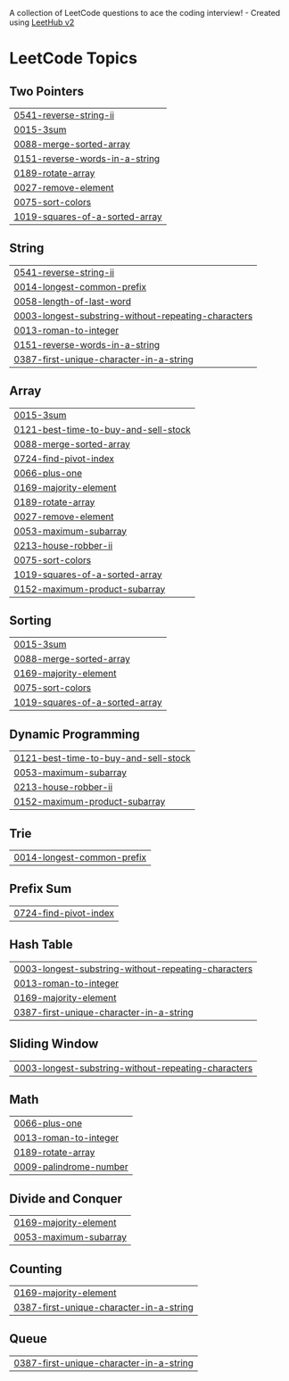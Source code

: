 A collection of LeetCode questions to ace the coding interview! - Created using [LeetHub v2](https://github.com/arunbhardwaj/LeetHub-2.0)
<!---LeetCode Topics Start-->
# LeetCode Topics
## Two Pointers
|  |
| ------- |
| [0541-reverse-string-ii](https://github.com/hiraa-ahmad/15-Days-Of-Leetcode-Challenge/tree/master/0541-reverse-string-ii) |
| [0015-3sum](https://github.com/hiraa-ahmad/15-Days-Of-Leetcode-Challenge/tree/master/0015-3sum) |
| [0088-merge-sorted-array](https://github.com/hiraa-ahmad/15-Days-Of-Leetcode-Challenge/tree/master/0088-merge-sorted-array) |
| [0151-reverse-words-in-a-string](https://github.com/hiraa-ahmad/15-Days-Of-Leetcode-Challenge/tree/master/0151-reverse-words-in-a-string) |
| [0189-rotate-array](https://github.com/hiraa-ahmad/15-Days-Of-Leetcode-Challenge/tree/master/0189-rotate-array) |
| [0027-remove-element](https://github.com/hiraa-ahmad/15-Days-Of-Leetcode-Challenge/tree/master/0027-remove-element) |
| [0075-sort-colors](https://github.com/hiraa-ahmad/15-Days-Of-Leetcode-Challenge/tree/master/0075-sort-colors) |
| [1019-squares-of-a-sorted-array](https://github.com/hiraa-ahmad/15-Days-Of-Leetcode-Challenge/tree/master/1019-squares-of-a-sorted-array) |
## String
|  |
| ------- |
| [0541-reverse-string-ii](https://github.com/hiraa-ahmad/15-Days-Of-Leetcode-Challenge/tree/master/0541-reverse-string-ii) |
| [0014-longest-common-prefix](https://github.com/hiraa-ahmad/15-Days-Of-Leetcode-Challenge/tree/master/0014-longest-common-prefix) |
| [0058-length-of-last-word](https://github.com/hiraa-ahmad/15-Days-Of-Leetcode-Challenge/tree/master/0058-length-of-last-word) |
| [0003-longest-substring-without-repeating-characters](https://github.com/hiraa-ahmad/15-Days-Of-Leetcode-Challenge/tree/master/0003-longest-substring-without-repeating-characters) |
| [0013-roman-to-integer](https://github.com/hiraa-ahmad/15-Days-Of-Leetcode-Challenge/tree/master/0013-roman-to-integer) |
| [0151-reverse-words-in-a-string](https://github.com/hiraa-ahmad/15-Days-Of-Leetcode-Challenge/tree/master/0151-reverse-words-in-a-string) |
| [0387-first-unique-character-in-a-string](https://github.com/hiraa-ahmad/15-Days-Of-Leetcode-Challenge/tree/master/0387-first-unique-character-in-a-string) |
## Array
|  |
| ------- |
| [0015-3sum](https://github.com/hiraa-ahmad/15-Days-Of-Leetcode-Challenge/tree/master/0015-3sum) |
| [0121-best-time-to-buy-and-sell-stock](https://github.com/hiraa-ahmad/15-Days-Of-Leetcode-Challenge/tree/master/0121-best-time-to-buy-and-sell-stock) |
| [0088-merge-sorted-array](https://github.com/hiraa-ahmad/15-Days-Of-Leetcode-Challenge/tree/master/0088-merge-sorted-array) |
| [0724-find-pivot-index](https://github.com/hiraa-ahmad/15-Days-Of-Leetcode-Challenge/tree/master/0724-find-pivot-index) |
| [0066-plus-one](https://github.com/hiraa-ahmad/15-Days-Of-Leetcode-Challenge/tree/master/0066-plus-one) |
| [0169-majority-element](https://github.com/hiraa-ahmad/15-Days-Of-Leetcode-Challenge/tree/master/0169-majority-element) |
| [0189-rotate-array](https://github.com/hiraa-ahmad/15-Days-Of-Leetcode-Challenge/tree/master/0189-rotate-array) |
| [0027-remove-element](https://github.com/hiraa-ahmad/15-Days-Of-Leetcode-Challenge/tree/master/0027-remove-element) |
| [0053-maximum-subarray](https://github.com/hiraa-ahmad/15-Days-Of-Leetcode-Challenge/tree/master/0053-maximum-subarray) |
| [0213-house-robber-ii](https://github.com/hiraa-ahmad/15-Days-Of-Leetcode-Challenge/tree/master/0213-house-robber-ii) |
| [0075-sort-colors](https://github.com/hiraa-ahmad/15-Days-Of-Leetcode-Challenge/tree/master/0075-sort-colors) |
| [1019-squares-of-a-sorted-array](https://github.com/hiraa-ahmad/15-Days-Of-Leetcode-Challenge/tree/master/1019-squares-of-a-sorted-array) |
| [0152-maximum-product-subarray](https://github.com/hiraa-ahmad/15-Days-Of-Leetcode-Challenge/tree/master/0152-maximum-product-subarray) |
## Sorting
|  |
| ------- |
| [0015-3sum](https://github.com/hiraa-ahmad/15-Days-Of-Leetcode-Challenge/tree/master/0015-3sum) |
| [0088-merge-sorted-array](https://github.com/hiraa-ahmad/15-Days-Of-Leetcode-Challenge/tree/master/0088-merge-sorted-array) |
| [0169-majority-element](https://github.com/hiraa-ahmad/15-Days-Of-Leetcode-Challenge/tree/master/0169-majority-element) |
| [0075-sort-colors](https://github.com/hiraa-ahmad/15-Days-Of-Leetcode-Challenge/tree/master/0075-sort-colors) |
| [1019-squares-of-a-sorted-array](https://github.com/hiraa-ahmad/15-Days-Of-Leetcode-Challenge/tree/master/1019-squares-of-a-sorted-array) |
## Dynamic Programming
|  |
| ------- |
| [0121-best-time-to-buy-and-sell-stock](https://github.com/hiraa-ahmad/15-Days-Of-Leetcode-Challenge/tree/master/0121-best-time-to-buy-and-sell-stock) |
| [0053-maximum-subarray](https://github.com/hiraa-ahmad/15-Days-Of-Leetcode-Challenge/tree/master/0053-maximum-subarray) |
| [0213-house-robber-ii](https://github.com/hiraa-ahmad/15-Days-Of-Leetcode-Challenge/tree/master/0213-house-robber-ii) |
| [0152-maximum-product-subarray](https://github.com/hiraa-ahmad/15-Days-Of-Leetcode-Challenge/tree/master/0152-maximum-product-subarray) |
## Trie
|  |
| ------- |
| [0014-longest-common-prefix](https://github.com/hiraa-ahmad/15-Days-Of-Leetcode-Challenge/tree/master/0014-longest-common-prefix) |
## Prefix Sum
|  |
| ------- |
| [0724-find-pivot-index](https://github.com/hiraa-ahmad/15-Days-Of-Leetcode-Challenge/tree/master/0724-find-pivot-index) |
## Hash Table
|  |
| ------- |
| [0003-longest-substring-without-repeating-characters](https://github.com/hiraa-ahmad/15-Days-Of-Leetcode-Challenge/tree/master/0003-longest-substring-without-repeating-characters) |
| [0013-roman-to-integer](https://github.com/hiraa-ahmad/15-Days-Of-Leetcode-Challenge/tree/master/0013-roman-to-integer) |
| [0169-majority-element](https://github.com/hiraa-ahmad/15-Days-Of-Leetcode-Challenge/tree/master/0169-majority-element) |
| [0387-first-unique-character-in-a-string](https://github.com/hiraa-ahmad/15-Days-Of-Leetcode-Challenge/tree/master/0387-first-unique-character-in-a-string) |
## Sliding Window
|  |
| ------- |
| [0003-longest-substring-without-repeating-characters](https://github.com/hiraa-ahmad/15-Days-Of-Leetcode-Challenge/tree/master/0003-longest-substring-without-repeating-characters) |
## Math
|  |
| ------- |
| [0066-plus-one](https://github.com/hiraa-ahmad/15-Days-Of-Leetcode-Challenge/tree/master/0066-plus-one) |
| [0013-roman-to-integer](https://github.com/hiraa-ahmad/15-Days-Of-Leetcode-Challenge/tree/master/0013-roman-to-integer) |
| [0189-rotate-array](https://github.com/hiraa-ahmad/15-Days-Of-Leetcode-Challenge/tree/master/0189-rotate-array) |
| [0009-palindrome-number](https://github.com/hiraa-ahmad/15-Days-Of-Leetcode-Challenge/tree/master/0009-palindrome-number) |
## Divide and Conquer
|  |
| ------- |
| [0169-majority-element](https://github.com/hiraa-ahmad/15-Days-Of-Leetcode-Challenge/tree/master/0169-majority-element) |
| [0053-maximum-subarray](https://github.com/hiraa-ahmad/15-Days-Of-Leetcode-Challenge/tree/master/0053-maximum-subarray) |
## Counting
|  |
| ------- |
| [0169-majority-element](https://github.com/hiraa-ahmad/15-Days-Of-Leetcode-Challenge/tree/master/0169-majority-element) |
| [0387-first-unique-character-in-a-string](https://github.com/hiraa-ahmad/15-Days-Of-Leetcode-Challenge/tree/master/0387-first-unique-character-in-a-string) |
## Queue
|  |
| ------- |
| [0387-first-unique-character-in-a-string](https://github.com/hiraa-ahmad/15-Days-Of-Leetcode-Challenge/tree/master/0387-first-unique-character-in-a-string) |
<!---LeetCode Topics End-->
